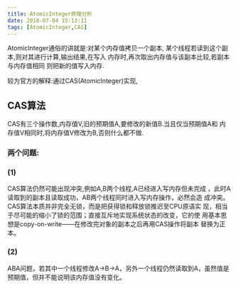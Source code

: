 ```yaml
---
title: AtomicInteger原理分析
date: 2018-07-04 15:13:11
tags: [AtomicInteger,CAS]
---
```


AtomicInteger通俗的讲就是:对某个内存值拷贝一个副本,
某个线程若读到这个副本,则对其进行计算,输出结果,在写入
内存时,再次取出内存值与该副本比较,若副本与内存值相同
则把新的值写入内存.

较为官方的解释:通过CAS(AtomicInteger)实现,

## CAS算法
CAS有三个操作数,内存值V,旧的预期值A,要修改的新值B.当且仅当预期值A和
内存值V相同时,将内存值V修改为B,否则什么都不做.
### 两个问题:

### (1)
 CAS算法仍然可能出现冲突,例如A,B两个线程,A已经进入写内存但未完成
，此时A读取到的副本且读取成功，AB两个线程同时进入写内存操作，必然会造
成冲突。 CAS算法本质并非完全无锁，而是把获得锁和释放锁推迟至CPU原语实
现，相当于尽可能的缩小了锁的范围；直接互斥地实现系统状态的改变，它的使
用基本思想是copy-on-write——在修改完对象的副本之后再用CAS操作将副本
替换为正本。 

### (2)

ABA问题，若其中一个线程修改A->B->A，另外一个线程仍然读取到A，虽然值是
预期值，但并不能说明该内存值没有变化。